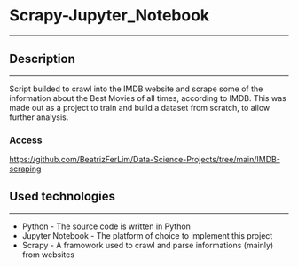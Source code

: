 # Scrapy-Jupyter_Notebook
---
## Description
---
Script builded to crawl into the IMDB website and scrape some of the information about the Best Movies of all times, according to IMDB.
This was made out as a project to train and build a dataset from scratch, to allow further analysis.

### Access
https://github.com/BeatrizFerLim/Data-Science-Projects/tree/main/IMDB-scraping

## Used technologies
---
* Python - The source code is written in Python
* Jupyter Notebook - The platform of choice to implement this project
* Scrapy - A framowork used to crawl and parse informations (mainly) from websites
